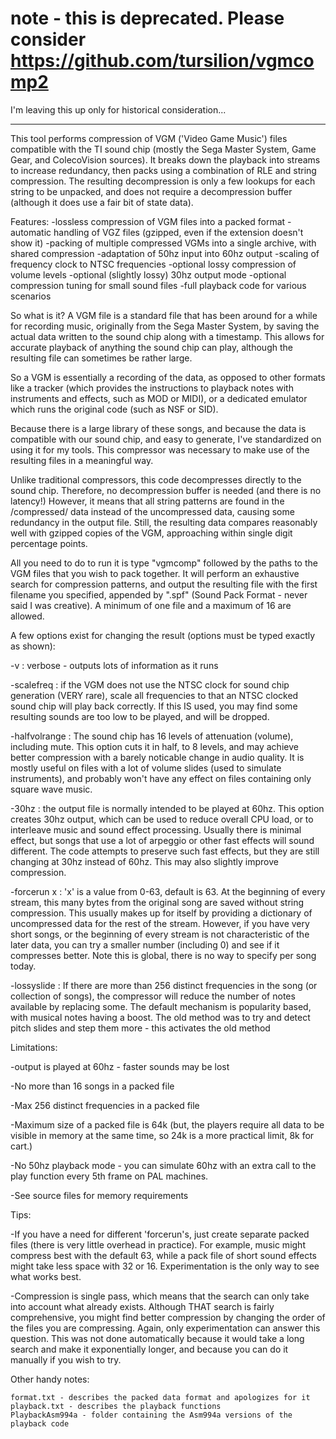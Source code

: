 # note - this is deprecated. Please consider https://github.com/tursilion/vgmcomp2

I'm leaving this up only for historical consideration...

-----------------------

This tool performs compression of VGM ('Video Game Music') files compatible with the TI sound chip (mostly the Sega Master System, Game Gear, and ColecoVision sources). It breaks down the playback into streams to increase redundancy, then packs using a combination of RLE and string compression. The resulting decompression is only a few lookups for each string to be unpacked, and does not require a decompression buffer (although it does use a fair bit of state data).

Features:
	-lossless compression of VGM files into a packed format
	-automatic handling of VGZ files (gzipped, even if the extension doesn't show it)
	-packing of multiple compressed VGMs into a single archive, with shared compression
	-adaptation of 50hz input into 60hz output
	-scaling of frequency clock to NTSC frequencies
	-optional lossy compression of volume levels
	-optional (slightly lossy) 30hz output mode
	-optional compression tuning for small sound files
	-full playback code for various scenarios

So what is it? A VGM file is a standard file that has been around for a while for recording music, originally from the Sega Master System, by saving the actual data written to the sound chip along with a timestamp. This allows for accurate playback of anything the sound chip can play, although the resulting file can sometimes be rather large.

So a VGM is essentially a recording of the data, as opposed to other formats like a tracker (which provides the instructions to playback notes with instruments and effects, such as MOD or MIDI), or a dedicated emulator which runs the original code (such as NSF or SID).

Because there is a large library of these songs, and because the data is compatible with our sound chip, and easy to generate, I've standardized on using it for my tools. This compressor was necessary to make use of the resulting files in a meaningful way.

Unlike traditional compressors, this code decompresses directly to the sound chip. Therefore, no decompression buffer is needed (and there is no latency!) However, it means that all string patterns are found in the /compressed/ data instead of the uncompressed data, causing some redundancy in the output file. Still, the resulting data compares reasonably well with gzipped copies of the VGM, approaching within single digit percentage points.

All you need to do to run it is type "vgmcomp" followed by the paths to the VGM files that you wish to pack together. It will perform an exhaustive search for compression patterns, and output the resulting file with the first filename you specified, appended by ".spf" (Sound Pack Format - never said I was creative). A minimum of one file and a maximum of 16 are allowed.

A few options exist for changing the result (options must be typed exactly as shown):

-v : verbose - outputs lots of information as it runs

-scalefreq : if the VGM does not use the NTSC clock for sound chip generation (VERY rare), scale all frequencies to that an NTSC clocked sound chip will play back correctly. If this IS used, you may find some resulting sounds are too low to be played, and will be dropped.

-halfvolrange : The sound chip has 16 levels of attenuation (volume), including mute. This option cuts it in half, to 8 levels, and may achieve better compression with a barely noticable change in audio quality. It is mostly useful on files with a lot of volume slides (used to simulate instruments), and probably won't have any effect on files containing only square wave music.

-30hz : the output file is normally intended to be played at 60hz. This option creates 30hz output, which can be used to reduce overall CPU load, or to interleave music and sound effect processing. Usually there is minimal effect, but songs that use a lot of arpeggio or other fast effects will sound different. The code attempts to preserve such fast effects, but they are still changing at 30hz instead of 60hz. This may also slightly improve compression.

-forcerun x : 'x' is a value from 0-63, default is 63. At the beginning of every stream, this many bytes from the original song are saved without string compression. This usually makes up for itself by providing a dictionary of uncompressed data for the rest of the stream. However, if you have very short songs, or the beginning of every stream is not characteristic of the later data, you can try a smaller number (including 0) and see if it compresses better. Note this is global, there is no way to specify per song today. 

-lossyslide : If there are more than 256 distinct frequencies in the song (or collection of songs), the compressor will reduce the number of notes available by replacing some. The default mechanism is popularity based, with musical notes having a boost. The old method was to try and detect pitch slides and step them more - this activates the old method

Limitations:

-output is played at 60hz - faster sounds may be lost

-No more than 16 songs in a packed file

-Max 256 distinct frequencies in a packed file

-Maximum size of a packed file is 64k (but, the players require all data to be visible in memory at the same time, so 24k is a more practical limit, 8k for cart.)

-No 50hz playback mode - you can simulate 60hz with an extra call to the play function every 5th frame on PAL machines.

-See source files for memory requirements

Tips:

-If you have a need for different 'forcerun's, just create separate packed files (there is very little overhead in practice). For example, music might compress best with the default 63, while a pack file of short sound effects might take less space with 32 or 16. Experimentation is the only way to see what works best.

-Compression is single pass, which means that the search can only take into account what already exists. Although THAT search is fairly comprehensive, you might find better compression by changing the order of the files you are compressing. Again, only experimentation can answer this question. This was not done automatically because it would take a long search and make it exponentially longer, and because you can do it manually if you wish to try.

Other handy notes:

	format.txt - describes the packed data format and apologizes for it
	playback.txt - describes the playback functions
	PlaybackAsm994a - folder containing the Asm994a versions of the playback code

